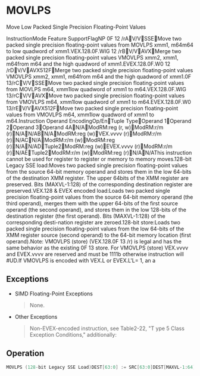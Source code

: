 # MOVLPS

Move Low Packed Single Precision Floating-Point Values

InstructionMode Feature SupportFlagNP 0F 12 /rAV/VSSEMove two packed single precision floating-point values from MOVLPS xmm1, m64m64 to low quadword of xmm1.VEX.128.0F.WIG 12 /rBV/VAVXMerge two packed single precision floating-point values VMOVLPS xmm2, xmm1, m64from m64 and the high quadword of xmm1.EVEX.128.0F.W0 12 /rDV/VAVX512FMerge two packed single precision floating-point values VMOVLPS xmm2, xmm1, m64from m64 and the high quadword of xmm1.0F 13/rCV/VSSEMove two packed single precision floating-point values from MOVLPS m64, xmm1low quadword of xmm1 to m64.VEX.128.0F.WIG 13/rCV/VAVXMove two packed single precision floating-point values from VMOVLPS m64, xmm1low quadword of xmm1 to m64.EVEX.128.0F.W0 13/rEV/VAVX512FMove two packed single precision floating-point values from VMOVLPS m64, xmm1low quadword of xmm1 to m64.Instruction Operand EncodingOp/EnTuple TypeOperand 1Operand 2Operand 3Operand 4AN/AModRM:reg (r, w)ModRM:r/m (r)N/AN/ABN/AModRM:reg (w)VEX.vvvv (r)ModRM:r/m (r)N/ACN/AModRM:r/m (w)ModRM:reg (r)N/AN/ADTuple2ModRM:reg (w)EVEX.vvvv (r)ModRM:r/m (r)N/AETuple2ModRM:r/m (w)ModRM:reg (r)N/AN/AThis instruction cannot be used for register to register or memory to memory moves.128-bit Legacy SSE load:Moves two packed single precision floating-point values from the source 64-bit memory operand and stores them in the low 64-bits of the destination XMM register.
The upper 64bits of the XMM register are preserved.
Bits (MAXVL-1:128) of the corresponding destination register are preserved.VEX.128 & EVEX encoded load:Loads two packed single precision floating-point values from the source 64-bit memory operand (the third operand), merges them with the upper 64-bits of the first source operand (the second operand), and stores them in the low 128-bits of the destination register (the first operand).
Bits (MAXVL-1:128) of the corresponding desti-nation register are zeroed.128-bit store:Loads two packed single precision floating-point values from the low 64-bits of the XMM register source (second operand) to the 64-bit memory location (first operand).Note: VMOVLPS (store) (VEX.128.0F 13 /r) is legal and has the same behavior as the existing 0F 13 store.
For VMOVLPS (store) VEX.vvvv and EVEX.vvvv are reserved and must be 1111b otherwise instruction will #UD.If VMOVLPS is encoded with VEX.L or EVEX.L'L= 1, an a

## Exceptions

- SIMD Floating-Point Exceptions
  > None.
- Other Exceptions
  > Non-EVEX-encoded instruction, see Table2-22, "T
  > ype 5 Class Exception Conditions," additionally:

## Operation

```C
MOVLPS (128-bit Legacy SSE Load)DEST[63:0] := SRC[63:0]DEST[MAXVL-1:64] (Unmodified)VMOVLPS (VEX.128 & EVEX Encoded Load)DEST[63:0] := SRC2[63:0]DEST[127:64] := SRC1[127:64]DEST[MAXVL-1:128] := 0VMOVLPS (Store)DEST[63:0] := SRC[63:0]Intel C/C++ Compiler Intrinsic EquivalentMOVLPS __m128 _mm_loadl_pi ( __m128 a, __m64 *p)MOVLPS void _mm_storel_pi (__m64 *p, __m128 a)
```
